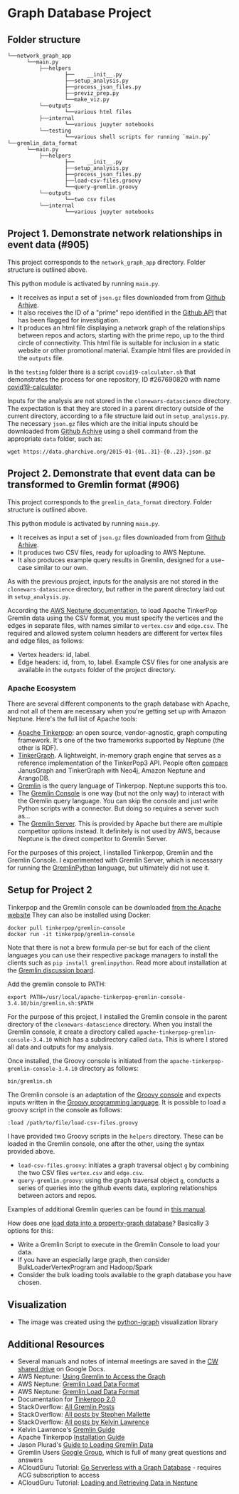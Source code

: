 # Graph Database Project

## Folder structure

```
└──network_graph_app
      └──main.py
          ├──helpers
                  ├──    __init__.py
                  ├──setup_analysis.py
                  ├──process_json_files.py
                  ├──previz_prep.py
                  └──make_viz.py
          └──outputs
                  └──various html files
          ├──internal
                  └──various jupyter notebooks
          └──testing
                  └──various shell scripts for running `main.py`
└──gremlin_data_format
      └──main.py
          ├──helpers
                  ├──    __init__.py
                  ├──setup_analysis.py
                  ├──process_json_files.py
                  ├──load-csv-files.groovy
                  └──query-gremlin.groovy
          └──outputs
                  └──two csv files
          └──internal
                  └──various jupyter notebooks
```

## Project 1. Demonstrate network relationships in event data (#905)


This project corresponds to the `network_graph_app` directory. Folder structure is outlined above.

This python module is activated by running `main.py`.

- It receives as input a set of `json.gz` files downloaded from from [Github Arhive](https://api.github.com).
- It also receives the ID of a "prime" repo identified in the [Github API](https://api.github.com) that has been flagged for investigation.
- It produces an html file displaying a network graph of the relationships between repos and actors, starting with the prime repo, up to the third circle of connectivity. This html file is suitable for inclusion in a static website or other promotional material. Example html files are provided in the `outputs` file.

In the `testing` folder there is a script `covid19-calculator.sh` that demonstrates the process for one repository, ID #267690820 with name [covid19-calculator](https://api.github.com/repos/deptofdefense/covid19-calculator).

Inputs for the analysis are not stored in the `clonewars-datascience` directory. The expectation is that they are stored in a parent directory outside of the current directory, according to a file structure laid out in `setup_analysis.py`. The necessary `json.gz` files which are the initial inputs should be downloaded from [Github Achive](https://www.gharchive.org/) using a shell command from the appropriate `data` folder, such as:

```
wget https://data.gharchive.org/2015-01-{01..31}-{0..23}.json.gz
```




## Project 2. Demonstrate that event data can be transformed to Gremlin format (#906)

This project corresponds to the `gremlin_data_format` directory. Folder structure is outlined above.

This python module is activated by running `main.py`.

- It receives as input a set of `json.gz` files downloaded from from [Github Arhive](gharchive.org).
- It produces two CSV files, ready for uploading to AWS Neptune.
- It also produces example query results in Gremlin, designed for a use-case similar to our own.

As with the previous project, inputs for the analysis are not stored in the `clonewars-datascience` directory, but rather in the parent directory laid out in `setup_analysis.py`.

According the [AWS Neptune documentation](https://docs.aws.amazon.com/neptune/latest/userguide/bulk-load-tutorial-format-gremlin.html), to load Apache TinkerPop Gremlin data using the CSV format, you must specify the vertices and the edges in separate files, with names similar to `vertex.csv` and `edge.csv`. The required and allowed system column headers are different for vertex files and edge files, as follows:

- Vertex headers: id, label.
- Edge headers: id, from, to, label.
Example CSV files for one analysis are available in the `outputs` folder of the project directory.

### Apache Ecosystem

There are several different components to the graph database with Apache, and not all of them are necessary when you're getting set up with Amazon Neptune. Here's the full list of Apache tools:

- [Apache Tinkerpop](http://tinkerpop.apache.org/): an open source, vendor-agnostic, graph computing framework. It's one of the two frameworks supported by Neptune (the other is RDF).
- [TinkerGraph](https://github.com/tinkerpop/blueprints/wiki/TinkerGraph). A lightweight, in-memory graph engine that serves as a reference implementation of the TinkerPop3 API. People often [compare]((https://db-engines.com/en/system/JanusGraph%3BTinkerGraph)) JanusGraph and TinkerGraph with Neo4j, Amazon Neptune and ArangoDB.
- [Gremlin](https://tinkerpop.apache.org/gremlin.html) is the query language of Tinkerpop. Neptune supports this too.
- The [Gremlin Console](https://tinkerpop.apache.org/docs/current/tutorials/the-gremlin-console/) is one way (but not the only way) to interact with the Gremlin query language. You can skip the console and just write Python scripts with a connector. But doing so requires a server such as...
- The [Gremlin Server](https://tinkerpop.apache.org/docs/current/reference/#connecting-gremlin-server). This is provided by Apache but there are multiple competitor options instead. It definitely is not used by AWS, because Neptune is the direct competitor to Gremlin Server.

For the purposes of this project, I installed Tinkerpop, Gremlin and the Gremlin Console. I experimented with Gremlin Server, which is necessary for running the [GremlinPython](https://pypi.org/project/gremlinpython/) language, but ultimately did not use it.

## Setup for Project 2

Tinkerpop and the Gremlin console can be downloaded [from the Apache website](https://tinkerpop.apache.org/) They can also be installed using Docker:

```
docker pull tinkerpop/gremlin-console
docker run -it tinkerpop/gremlin-console
```

Note that there is not a brew formula per-se but for each of the client languages you can use their respective package managers to install the clients such as `pip install gremlinpython`. Read more about installation at the [Gremlin discussion board](https://groups.google.com/g/gremlin-users/c/uyvVjw5UecA/m/01TZjkx7AwAJ).

Add the gremlin console to PATH:

```
export PATH=/usr/local/apache-tinkerpop-gremlin-console-3.4.10/bin/gremlin.sh:$PATH
```

For the purpose of this project, I installed the Gremlin console in the parent directory of the `clonewars-datascience` directory. When you install the Gremlin console, it create a directory called `apache-tinkerpop-gremlin-console-3.4.10` which has a subdirectory called `data`. This is where I stored all data and outputs for my analysis.

Once installed, the Groovy console is initiated from the `apache-tinkerpop-gremlin-console-3.4.10` directory as follows:

```
bin/gremlin.sh
```

The Gremlin console is an adaptation of the [Groovy console](https://groovyconsole.appspot.com/) and expects inputs written in the [Groovy programming language](https://groovy-lang.org/). It is possible to load a groovy script in the console as follows:

```
:load /path/to/file/load-csv-files.groovy
```

I have provided two Groovy scripts in the `helpers` directory. These can be loaded in the Gremlin console, one after the other, using the syntax provided above.

- `load-csv-files.groovy`: initiates a graph traversal object `g` by combining the two CSV files `vertex.csv` and `edge.csv`.
- `query-gremlin.groovy`: using the graph traversal object `g`, conducts a series of queries into the github events data, exploring relationships between actors and repos.

Examples of additional Gremlin queries can be found in [this manual](https://dkuppitz.github.io/gremlin-cheat-sheet/101.html).

How does one [load data into a property-graph database](https://stackoverflow.com/questions/50043311/gremlin-server-create-a-graph-by-loading-data-from-csv-files-from-gremlin-python)? Basically 3 options for this:

- Write a Gremlin Script to execute in the Gremlin Console to load your data.
- If you have an especially large graph, then consider BulkLoaderVertexProgram and Hadoop/Spark
- Consider the bulk loading tools available to the graph database you have chosen.


## Visualization

- The image was created using the [python-igraph](https://igraph.org/python/) visualization library

## Additional Resources

- Several manuals and notes of internal meetings are saved in the [CW shared drive](https://drive.google.com/drive/folders/1hcbdBPz9fsMzf2Av_76KNN46BVZoDUFj?usp=sharing) on Google Docs.
- AWS Neptune: [Using Gremlin to Access the Graph](https://docs.aws.amazon.com/neptune/latest/userguide/get-started-graph-gremlin.html)
- AWS Neptune: [Gremlin Load Data Format](https://docs.aws.amazon.com/neptune/latest/userguide/bulk-load-tutorial-format-gremlin.html)
- AWS Neptune: [Gremlin Load Data Format](https://docs.aws.amazon.com/neptune/latest/userguide/bulk-load-tutorial-format-gremlin.html)
- Documentation for [Tinkerpop 2.0](http://gremlindocs.spmallette.documentup.com/)
- StackOverflow: [All Gremlin Posts](https://stackoverflow.com/search?q=gremlin&s=e7fc6177-dda7-4681-b3b7-16b6888d618a)
- StackOverflow: [All posts by Stephen Mallette](https://stackoverflow.com/users/1831717/stephen-mallette)
- StackOverflow: [All posts by Kelvin Lawrence](https://stackoverflow.com/users/5442034/kelvin-lawrence)
- Kelvin Lawrence's [Gremlin Guide](https://kelvinlawrence.net/book/Gremlin-Graph-Guide.html#stddev)
- Apache Tinkerpop [Installation Guide](https://drive.google.com/file/d/1w5BROGS5cs6O7EwmYD8wUSYqmVjNex8B/view?usp=sharing)
- Jason Plurad's [Guide to Loading Gremlin Data](https://drive.google.com/file/d/1058gSLPHkbsAbngsyaw1pmKmtImDZUPM/view?usp=sharing)
- Gremlin Users [Google Group](https://groups.google.com/g/gremlin-users/), which is full of many great questions and answers
- ACloudGuru Tutorial: [Go Serverless with a Graph Database](https://acloudguru.com/course/go-serverless-with-a-graph-database) - requires ACG subscription to access
- ACloudGuru Tutorial: [Loading and Retrieving Data in Neptune](https://acloudguru.com/hands-on-labs/loading-and-retrieving-data-in-neptune)
